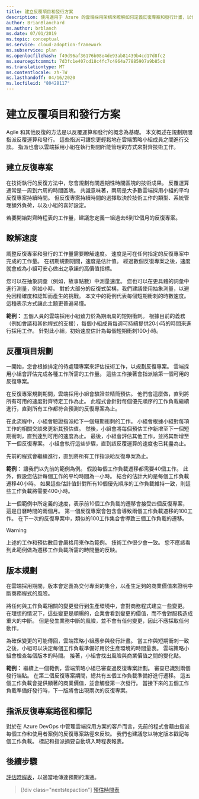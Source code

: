 ```yaml
---
title: 建立反覆項目和發行方案
description: 使用適用于 Azure 的雲端採用架構來瞭解如何定義反復專案和發行計畫，以協助您管理您的實施。
author: BrianBlanchard
ms.author: brblanch
ms.date: 07/01/2019
ms.topic: conceptual
ms.service: cloud-adoption-framework
ms.subservice: plan
ms.openlocfilehash: f49d96af36176b08e4de93ab81439b4cd17d8fc2
ms.sourcegitcommit: 7d3fc1e407cd18c4fc7c4964a77885907a9b85c0
ms.translationtype: MT
ms.contentlocale: zh-TW
ms.lasthandoff: 04/16/2020
ms.locfileid: "80428117"
---
```

# <a name="establish-iterations-and-release-plans"></a>建立反覆項目和發行方案

Agile 和其他反復的方法是以反覆運算和發行的概念為基礎。 本文概述在規劃期間指派反覆運算和發行。 這些指派可讓您更輕鬆地在雲端策略小組成員之間進行交談。 指派也會以雲端採用小組在執行期間所能管理的方式來對齊技術工作。

## <a name="establish-iterations"></a>建立反復專案

在技術執行的反復方法中，您會規劃有關週期性時間區塊的技術成果。 反覆運算通常是一周到六周的時間區塊。 共識意味著，兩周是大多數雲端採用小組的平均反復專案持續時間。 但反復專案持續時間的選擇取決於技術工作的類型、系統管理額外負荷，以及小組的喜好設定。

若要開始對齊時程表的工作量，建議您定義一組過去6到12個月的反復專案。

## <a name="understand-velocity"></a>瞭解速度

調整反復專案和發行的工作量需要瞭解速度。 速度是可在任何指定的反復專案中完成的工作量。 在初期規劃期間，速度是估計值。 經過數個反復專案之後，速度就會成為小組可安心做出之承諾的高價值指標。

您可以在抽象詞彙（例如，故事點數）中測量速度。 您也可以在更具體的詞彙中進行測量，例如小時。 對於大部分的反復式架構，我們建議使用抽象測量，以避免因精確度和認知而產生的挑戰。 本文中的範例代表每個短期衝刺的時數速度。 這種表示方式讓此主題更普遍易懂。

**範例：** 五個人員的雲端採用小組致力於為期兩周的短期衝刺。 根據目前的義務（例如會議和其他程式的支援），每個小組成員每週可持續提供20小時的時間來進行採用工作。 針對此小組，初始速度估計為每個短期衝刺100小時。

## <a name="iteration-planning"></a>反覆項目規劃

一開始，您會根據排定的待處理專案來評估技術工作，以規劃反復專案。 雲端採用小組會評估完成各種工作所需的工作量。 這些工作接著會指派給第一個可用的反復專案。

在反復專案規劃期間，雲端採用小組會驗證並精簡預估。 他們會這麼做，直到將所有可用的速度對齊特定工作為止。 此程式會針對每個優先順序的工作負載繼續進行，直到所有工作都符合預測的反復專案為止。

在此流程中，小組會驗證指派給下一個短期衝刺的工作。 小組會根據小組對每項工作的相關交談來更新其預估值。 然後，小組會將每個預估工作新增至下一個短期衝刺，直到達到可用的速度為止。 最後，小組會評估其他工作，並將其新增至下一個反復專案。 小組會執行這些步驟，直到該反覆運算的速度也已耗盡為止。

先前的程式會繼續進行，直到將所有工作指派給反復專案為止。

**範例：** 讓我們以先前的範例為例。 假設每個工作負載遷移都需要40個工作。 此外，假設您估計每個工作的平均時間為一小時。 結合的估計大約是每個工作負載遷移40小時。 如果這些估計值針對所有10個優先順序的工作負載維持一致，則這些工作負載將需要400小時。

上一個範例中所定義的速度，表示前10個工作負載的遷移會接受四個反復專案，這是日曆時間的兩個月。 第一個反復專案會包含會導致兩個工作負載遷移的100工作。 在下一次的反復專案中，類似的100工作集合會導致三個工作負載的遷移。

> [!WARNING]
> 上述的工作和預估數目會嚴格用來作為範例。 技術工作很少會一致。 您不應該看到此範例做為遷移工作負載所需的時間量的反映。

## <a name="release-planning"></a>版本規劃

在雲端採用期間，版本會定義為交付專案的集合，以產生足夠的商業價值來證明中斷商務程式的風險。

將任何與工作負載相關的變更發行到生產環境中，會對商務程式建立一些變更。 在理想的情況下，這些變更是順暢的，企業會看到變更的價值，而不會對服務造成重大的中斷。 但是發生業務中斷的風險，並不會有任何變更，因此不應採取任何動作。

為確保變更的可能傳回，雲端策略小組應參與發行計畫。 當工作與短期衝刺一致之後，小組可以決定每個工作負載準備好用於生產環境的時間量表。 雲端策略小組會檢查每個版本的時間。 接著，小組會找出風險與商業價值之間的變化點。

**範例：** 繼續上一個範例，雲端策略小組已審查過反復專案計劃。 審查已識別兩個發行端點。 在第二個反復專案期間，總共有五個工作負載準備好進行遷移。 這五個工作負載會提供顯著的商業價值，並會觸發第一次發行。 當接下來的五個工作負載準備好發行時，下一版將會出現兩次的反復專案。

## <a name="assign-iteration-paths-and-tags"></a>指派反復專案路徑和標記

對於在 Azure DevOps 中管理雲端採用方案的客戶而言，先前的程式會藉由指派每個工作和使用者案例的反復專案路徑來反映。 我們也建議您以特定版本戳記每個工作負載。 標記和指派摘要自動填入時程表報表。

## <a name="next-steps"></a>後續步驟

[評估時程表](./timelines.md)，以適當地傳達預期的溝通。

> [!div class="nextstepaction"]
> [預估時間表](./timelines.md)

